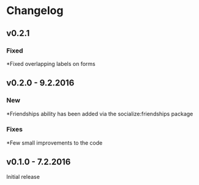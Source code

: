 # Changelog

## v0.2.1

### Fixed

*Fixed overlapping labels on forms

## v0.2.0 - 9.2.2016

### New

*Friendships ability has been added via the socialize:friendships package

### Fixes

*Few small improvements to the code

## v0.1.0 - 7.2.2016

Initial release
